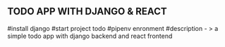 
## TODO APP WITH DJANGO & REACT
#install django
#start project todo
#pipenv enronment
#description - > a simple todo app with django backend and react frontend
